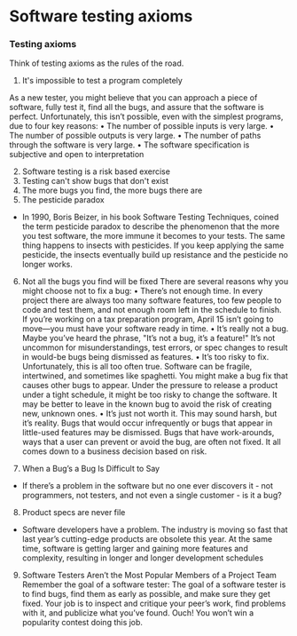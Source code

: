 # Software testing axioms

### Testing axioms

Think of testing axioms as the rules of the road.

1. It's impossible to test a program completely

As a new tester, you might believe that you can approach a piece of software, fully test it, find all the bugs, and assure
that the software is perfect. Unfortunately, this isn’t possible, even with the simplest programs, due to four key reasons:
• The number of possible inputs is very large.
• The number of possible outputs is very large.
• The number of paths through the software is very large.
• The software specification is subjective and open to interpretation

2. Software testing is a risk based exercise
3. Testing can't show bugs that don't exist
4. The more bugs you find, the more bugs there are
5. The pesticide paradox
* In 1990, Boris Beizer, in his book Software Testing Techniques, coined the term pesticide paradox to describe the
phenomenon that the more you test software, the more immune it becomes to your tests. The same thing happens to
insects with pesticides. If you keep applying the same pesticide, the insects eventually build up resistance and the
pesticide no longer works.

6. Not all the bugs you find will be fixed
There are several reasons why you might choose not to fix a bug:
• There’s not enough time. In every project there are always too many software features, too few people to code and
test them, and not enough room left in the schedule to finish. If you’re working on a tax preparation program, April
15 isn’t going to move—you must have your software ready in time.
• It’s really not a bug. Maybe you’ve heard the phrase, "It’s not a bug, it’s a feature!" It’s not uncommon for
misunderstandings, test errors, or spec changes to result in would-be bugs being dismissed as features.
• It’s too risky to fix. Unfortunately, this is all too often true. Software can be fragile, intertwined, and sometimes like
spaghetti. You might make a bug fix that causes other bugs to appear. Under the pressure to release a product under
a tight schedule, it might be too risky to change the software. It may be better to leave in the known bug to avoid the
risk of creating new, unknown ones.
• It’s just not worth it. This may sound harsh, but it’s reality. Bugs that would occur infrequently or bugs that appear in
little-used features may be dismissed. Bugs that have work-arounds, ways that a user can prevent or avoid the bug,
are often not fixed. It all comes down to a business decision based on risk.

7. When a Bug’s a Bug Is Difficult to Say
* If there’s a problem in the software but no one ever discovers it - not programmers, not testers, and not even a single customer - is it a bug?

8. Product specs are never file
* Software developers have a problem. The industry is moving so fast that last year’s cutting-edge products are obsolete
this year. At the same time, software is getting larger and gaining more features and complexity, resulting in longer and longer development schedules

9. Software Testers Aren’t the Most Popular Members of a Project Team
Remember the goal of a software tester:
The goal of a software tester is to find bugs, find them as early as possible, and make sure they get fixed.
Your job is to inspect and critique your peer’s work, find problems with it, and publicize what you’ve found. Ouch! You
won’t win a popularity contest doing this job.



